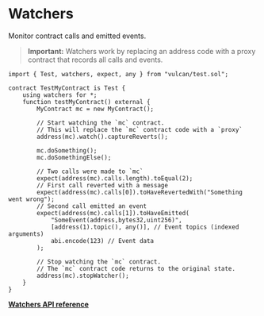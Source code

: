 # Watchers

Monitor contract calls and emitted events.

> **Important:**
> Watchers work by replacing an address code with a proxy contract that records all calls and events.
```solidity
import { Test, watchers, expect, any } from "vulcan/test.sol";

contract TestMyContract is Test {
    using watchers for *;
    function testMyContract() external {
        MyContract mc = new MyContract();

        // Start watching the `mc` contract.
        // This will replace the `mc` contract code with a `proxy`
        address(mc).watch().captureReverts();

        mc.doSomething();
        mc.doSomethingElse();

        // Two calls were made to `mc`
        expect(address(mc).calls.length).toEqual(2);
        // First call reverted with a message
        expect(address(mc).calls[0]).toHaveRevertedWith("Something went wrong");
        // Second call emitted an event
        expect(address(mc).calls[1]).toHaveEmitted(
            "SomeEvent(address,bytes32,uint256)",
            [address(1).topic(), any()], // Event topics (indexed arguments)
            abi.encode(123) // Event data
        );

        // Stop watching the `mc` contract.
        // The `mc` contract code returns to the original state.
        address(mc).stopWatcher();
    }
}
```

[**Watchers API reference**](../reference/modules/watchers.md)
